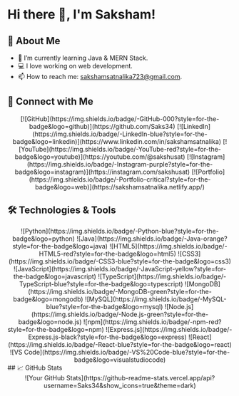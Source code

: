 


# Hi there 👋, I'm Saksham!

## 🚀 About Me
- 🌱 I’m currently learning Java & MERN Stack.
- 💻 I love working on web development.
- 📫 How to reach me: [sakshamsatnalika723@gmail.com](mailto:sakshamsatnalika723@gmail.com).

## 🔗 Connect with Me
<div align="center">
[![GitHub](https://img.shields.io/badge/-GitHub-000?style=for-the-badge&logo=github)](https://github.com/Saks34)
[![LinkedIn](https://img.shields.io/badge/-LinkedIn-blue?style=for-the-badge&logo=linkedin)](https://www.linkedin.com/in/sakshamsatnalika)
[![YouTube](https://img.shields.io/badge/-YouTube-red?style=for-the-badge&logo=youtube)](https://youtube.com/@sakshusat)
[![Instagram](https://img.shields.io/badge/-Instagram-purple?style=for-the-badge&logo=instagram)](https://instagram.com/sakshusat)
[![Portfolio](https://img.shields.io/badge/-Portfolio-critical?style=for-the-badge&logo=web)](https://sakshamsatnalika.netlify.app/)
</div>

## 🛠️ Technologies & Tools
<div align="center">
![Python](https://img.shields.io/badge/-Python-blue?style=for-the-badge&logo=python)
![Java](https://img.shields.io/badge/-Java-orange?style=for-the-badge&logo=java)
![HTML5](https://img.shields.io/badge/-HTML5-red?style=for-the-badge&logo=html5)
![CSS3](https://img.shields.io/badge/-CSS3-blue?style=for-the-badge&logo=css3)
![JavaScript](https://img.shields.io/badge/-JavaScript-yellow?style=for-the-badge&logo=javascript)
![TypeScript](https://img.shields.io/badge/-TypeScript-blue?style=for-the-badge&logo=typescript)
![MongoDB](https://img.shields.io/badge/-MongoDB-green?style=for-the-badge&logo=mongodb)
![MySQL](https://img.shields.io/badge/-MySQL-blue?style=for-the-badge&logo=mysql)
![Node.js](https://img.shields.io/badge/-Node.js-green?style=for-the-badge&logo=node.js)
![npm](https://img.shields.io/badge/-npm-red?style=for-the-badge&logo=npm)
![Express.js](https://img.shields.io/badge/-Express.js-black?style=for-the-badge&logo=express)
![React](https://img.shields.io/badge/-React-blue?style=for-the-badge&logo=react)
![VS Code](https://img.shields.io/badge/-VS%20Code-blue?style=for-the-badge&logo=visualstudiocode)
</div>
## 📈 GitHub Stats
<div align="center">
![Your GitHub Stats](https://github-readme-stats.vercel.app/api?username=Saks34&show_icons=true&theme=dark)
</div>

